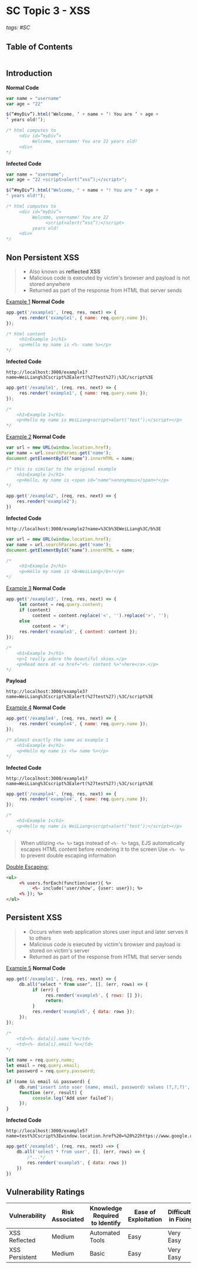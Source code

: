 # SC Topic 3 - XSS

###### tags: #SC

## Table of Contents
```toc
```

## Introduction
**Normal Code**
```js
var name = "username"
var age = "22"

$(“#myDiv”).html(‘Welcome, ’ + name + ‘! You are ’ + age + 
‘ years old!’);

/* html computes to
	 <div id=“myDiv”>
		  Welcome, username! You are 22 years old!
	 <div>
*/
```

**Infected Code**
```js
var name = "username";
var age = "22 <script>alert(“xss”);</script>";

$(“#myDiv”).html("Welcome, " + name + "! You are " + age + 
" years old!");

/* html computes to
     <div id=“myDiv”>
          Welcome, username! You are 22
               <script>alert(“xss”);</script>
          years old!
     <div>
*/

```

## Non Persistent XSS
> - Also known as **reflected XSS**
> - Malicious code is executed by victim's browser and payload is not stored anywhere
> - Returned as part of the response from HTML that server sends

<u>Example 1</u>
**Normal Code**
```js
app.get('/example1', (req, res, next) => {
     res.render('example1', { name: req.query.name });
});

/* html content
     <h1>Example 1</h1>
     <p>Hello my name is <%- name %></p>
*/
```

**Infected Code**
```
http://localhost:3000/example1?name=WeiLiang%3Cscript%3Ealert(%27test%27);%3C/script%3E
```
```js
app.get('/example1', (req, res, next) => {
     res.render('example1', { name: req.query.name });
});

/* 
	<h1>Example 1</h1>
	<p>Hello my name is WeiLiang<script>alert(‘test’);</script></p>
*/
```

<u>Example 2</u>
**Normal Code**
```js
var url = new URL(window.location.href);
var name = url.searchParams.get('name');
document.getElementById(‘name’).innerHTML = name;

/* this is similar to the original example
	<h1>Example 2</h1>
	<p>Hello, my name is <span id="name">anonymous</span>!</p>
*/

app.get('/example2', (req, res, next) => {
	res.render('example2');
})
```

**Infected Code**
```
http://localhost:3000/example2?name=%3Cb%3EWeiLiang%3C/b%3E
```
```js
var url = new URL(window.location.href);
var name = url.searchParams.get('name');
document.getElementById(‘name’).innerHTML = name;

/* 
     <h1>Example 2</h1>
     <p>Hello my name is <b>WeiLiang</b>!</p>
*/
```

<u>Example 3</u>
**Normal Code**
```js
app.get('/example3', (req, res, next) => {
     let content = req.query.content;
     if (content)
          content = content.replace('<', '').replace('>', '');
     else
          content = '#';
     res.render('example3', { content: content });
});

/* 
	<h1>Example 3</h1>
	<p>I really adore the beautiful skies.</p>
	<p>Read more at <a href="<%- content %>">here</a>.</p>
*/
```

**Payload**
```
http://localhost:3000/example3?name=WeiLiang%3Cscript%3Ealert(%27test%27);%3C/script%3E
```

<u>Example 4</u>
**Normal Code**
```js
app.get('/example4', (req, res, next) => {
     res.render('example4', { name: req.query.name });
});

/* almost exactly the same as example 1
	<h1>Example 4</h1>
	<p>Hello my name is <%= name %></p>
*/
```

**Infected Code**
```
http://localhost:3000/example1?name=WeiLiang%3Cscript%3Ealert(%27test%27);%3C/script%3E
```
```js
app.get('/example4', (req, res, next) => {
     res.render('example4', { name: req.query.name });
});

/* 
	<h1>Example 1</h1>
	<p>Hello my name is WeiLiang<script>alert(‘test’);</script></p>
*/
```

> When utilizing `<%= %>` tags instead of `<%- %>` tags, EJS automatically escapes HTML content before rendering it to the screen
> Use `<%- %>` to prevent double escaping information

<u>Double Escaping:</u>
```html
<ul>
     <% users.forEach(function(user){ %>
          <%- include('user/show', {user: user}); %>
     <% }); %>
</ul>
```

## Persistent XSS
> - Occurs when web application stores user input and later serves it to others
> - Malicious code is executed by victim's browser and payload is stored on victim's server
> - Returned as part of the response from HTML that server sends

<u>Example 5</u>
**Normal Code**
```js
app.get('/example1', (req, res, next) => {
     db.all(‘select * from user’, [], (err, rows) => {
          if (err) {
               res.render('example5', { rows: [] });
               return;
          }
          res.render('example5', { data: rows });
     });
});

/* 
	<td><%- data[i].name %></td>
	<td><%- data[i].email %></td>
*/

let name = req.query.name;
let email = req.query.email;
let password = req.query.password;

if (name && email && password) {
     db.run('insert into user (name, email, password) values (?,?,?)', [name, email, password], 
     function (err, result) {
          console.log(‘Add user failed’);
     });
}
```

**Infected Code**
```
http://localhost:3000/example5?name=test%3Cscript%3Ewindow.location.href%20=%20%22https://www.google.com%22;%3C/script%3E&password=test&email=test@test.com
```
```js
app.get('/example5', (req, res, next) ==> {
	db.all('select * from user', [], (err, rows) => {
		/*...*/
		res.render('example5', { data: rows })
	})
})
```

## Vulnerability Ratings
| Vulnerability  | Risk Associated | Knowledge Required to Identify | Ease of Exploitation | Difficulty in Fixing |
| -------------- | --------------- | ------------------------------ | -------------------- | -------------------- |
| XSS Reflected  | Medium          | Automated Tools                | Easy                 | Very Easy            |
| XSS Persistent | Medium          | Basic                          | Easy                 | Very Easy            |

